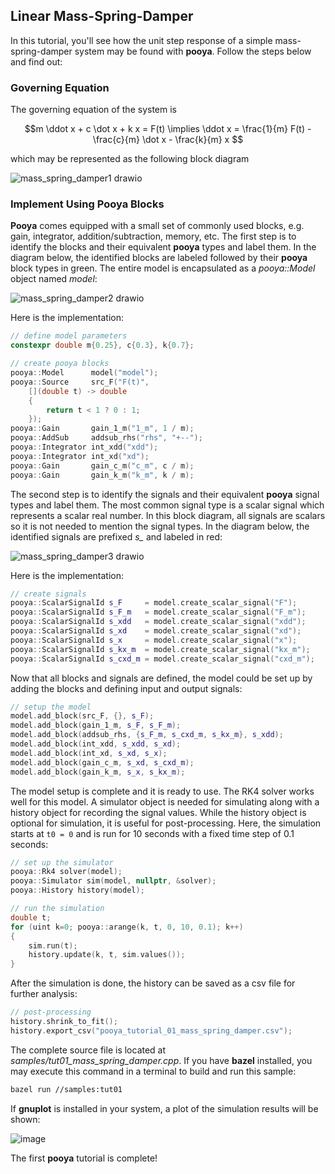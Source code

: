 ## Linear Mass-Spring-Damper

In this tutorial, you'll see how the unit step response of a simple mass-spring-damper system may be found with **pooya**. Follow the steps below and find out:

### Governing Equation
The governing equation of the system is

```math
m \ddot x + c \dot x + k x = F(t) \implies \ddot x = \frac{1}{m} F(t) - \frac{c}{m} \dot x - \frac{k}{m} x 
```

which may be represented as the following block diagram

![mass_spring_damper1 drawio](https://github.com/modjtabaf/pooya/assets/10777383/0349cd98-aa01-4bf7-ac8b-a680d2ad3bcf)

### Implement Using Pooya Blocks

**Pooya** comes equipped with a small set of commonly used blocks, e.g. gain, integrator, addition/subtraction, memory, etc.
The first step is to identify the blocks and their equivalent **pooya** types and label them. In the diagram below, the identified blocks are labeled followed by their **pooya** block types in green. The entire model is encapsulated as a *pooya::Model* object named *model*:

![mass_spring_damper2 drawio](https://github.com/modjtabaf/pooya/assets/10777383/d95ae10b-dcda-4431-9dc5-bd99860107e6)

Here is the implementation:

```cpp
// define model parameters
constexpr double m{0.25}, c{0.3}, k{0.7};

// create pooya blocks
pooya::Model      model("model");
pooya::Source     src_F("F(t)",
    [](double t) -> double
    {
        return t < 1 ? 0 : 1;
    });
pooya::Gain       gain_1_m("1_m", 1 / m);
pooya::AddSub     addsub_rhs("rhs", "+--");
pooya::Integrator int_xdd("xdd");
pooya::Integrator int_xd("xd");
pooya::Gain       gain_c_m("c_m", c / m);
pooya::Gain       gain_k_m("k_m", k / m);
```

The second step is to identify the signals and their equivalent **pooya** signal types and label them. The most common signal type is a scalar signal which represents a scalar real number. In this block diagram, all signals are scalars so it is not needed to mention the signal types. In the diagram below, the identified signals are prefixed *s_* and labeled in red:

![mass_spring_damper3 drawio](https://github.com/modjtabaf/pooya/assets/10777383/b96a2d40-6a90-44d3-b432-cc8c7e8f2978)

Here is the implementation:

```cpp
// create signals
pooya::ScalarSignalId s_F     = model.create_scalar_signal("F");
pooya::ScalarSignalId s_F_m   = model.create_scalar_signal("F_m");
pooya::ScalarSignalId s_xdd   = model.create_scalar_signal("xdd");
pooya::ScalarSignalId s_xd    = model.create_scalar_signal("xd");
pooya::ScalarSignalId s_x     = model.create_scalar_signal("x");
pooya::ScalarSignalId s_kx_m  = model.create_scalar_signal("kx_m");
pooya::ScalarSignalId s_cxd_m = model.create_scalar_signal("cxd_m");
```

Now that all blocks and signals are defined, the model could be set up by adding the blocks and defining input and output signals:

```cpp
// setup the model
model.add_block(src_F, {}, s_F);
model.add_block(gain_1_m, s_F, s_F_m);
model.add_block(addsub_rhs, {s_F_m, s_cxd_m, s_kx_m}, s_xdd);
model.add_block(int_xdd, s_xdd, s_xd);
model.add_block(int_xd, s_xd, s_x);
model.add_block(gain_c_m, s_xd, s_cxd_m);
model.add_block(gain_k_m, s_x, s_kx_m);
```

The model setup is complete and it is ready to use. The RK4 solver works well for this model. A simulator object is needed for simulating along with a history object for recording the signal values. While the history object is optional for simulation, it is useful for post-processing. Here, the simulation starts at `t0 = 0` and is run for 10 seconds with a fixed time step of 0.1 seconds:

```cpp
// set up the simulator
pooya::Rk4 solver(model);
pooya::Simulator sim(model, nullptr, &solver);
pooya::History history(model);

// run the simulation
double t;
for (uint k=0; pooya::arange(k, t, 0, 10, 0.1); k++)
{
    sim.run(t);
    history.update(k, t, sim.values());
}
```

After the simulation is done, the history can be saved as a csv file for further analysis:

```cpp
// post-processing
history.shrink_to_fit();
history.export_csv("pooya_tutorial_01_mass_spring_damper.csv");
```

The complete source file is located at *samples/tut01_mass_spring_damper.cpp*. If you have **bazel** installed, you may execute this command in a terminal to build and run this sample:

```bash
bazel run //samples:tut01
```

If **gnuplot** is installed in your system, a plot of the simulation results will be shown:

![image](https://github.com/modjtabaf/pooya/assets/10777383/b7605e4f-f7f9-4219-b266-758e978e8622)

The first **pooya** tutorial is complete!
